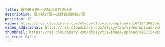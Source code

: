 ```yaml
---
title: 扇形统计图——选择合适的统计图
description: 扇形统计图——选择合适的统计图
position: 32
video: https://res.cloudinary.com/dtysyyt3a/video/upload/v1671542652/easymath/6年级上/07单元扇形统计图/ern37upzwgi9nh1xfplt.mp4
video_additional: https://res.cloudinary.com/dtysyyt3a/video/upload/v1671542655/easymath/6年级上/07单元扇形统计图/每课一题的解答视频/eenlygz8orhl9h9aro97.mp4
thumbnail: https://res.cloudinary.com/dtysyyt3a/image/upload/v1671542653/easymath/6年级上/07单元扇形统计图/pyr60bv7sk0b5nw78umh.png
is_free: False
---
```

